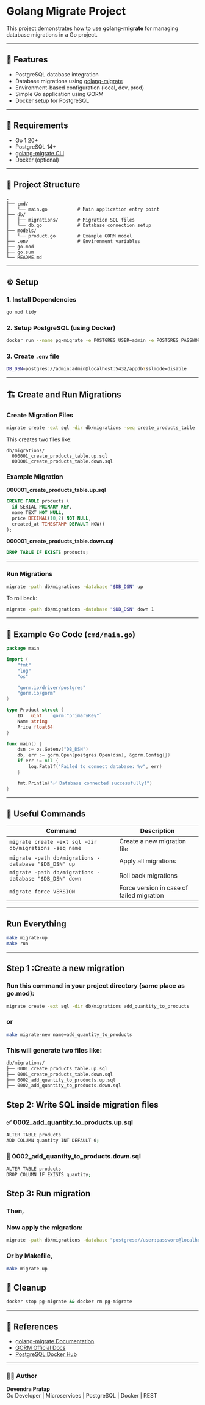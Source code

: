 # Golang Migrate Project

This project demonstrates how to use **golang-migrate** for managing database migrations in a Go project.

---

## 🚀 Features
- PostgreSQL database integration
- Database migrations using [golang-migrate](https://github.com/golang-migrate/migrate)
- Environment-based configuration (local, dev, prod)
- Simple Go application using GORM
- Docker setup for PostgreSQL

---

## 🧰 Requirements
- Go 1.20+
- PostgreSQL 14+
- [golang-migrate CLI](https://github.com/golang-migrate/migrate/tree/master/cmd/migrate)
- Docker (optional)

---

## 🧩 Project Structure
```
.
├── cmd/
│   └── main.go           # Main application entry point
├── db/
│   ├── migrations/       # Migration SQL files
│   └── db.go             # Database connection setup
├── models/
│   └── product.go        # Example GORM model
├── .env                  # Environment variables
├── go.mod
├── go.sum
└── README.md
```

---

## ⚙️ Setup

### 1. Install Dependencies
```bash
go mod tidy
```

### 2. Setup PostgreSQL (using Docker)
```bash
docker run --name pg-migrate -e POSTGRES_USER=admin -e POSTGRES_PASSWORD=admin -e POSTGRES_DB=appdb -p 5432:5432 -d postgres:14
```

### 3. Create `.env` file
```bash
DB_DSN=postgres://admin:admin@localhost:5432/appdb?sslmode=disable
```

---

## 🏗 Create and Run Migrations

### Create Migration Files
```bash
migrate create -ext sql -dir db/migrations -seq create_products_table
```

This creates two files like:
```
db/migrations/
  000001_create_products_table.up.sql
  000001_create_products_table.down.sql
```

### Example Migration
**000001_create_products_table.up.sql**
```sql
CREATE TABLE products (
  id SERIAL PRIMARY KEY,
  name TEXT NOT NULL,
  price DECIMAL(10,2) NOT NULL,
  created_at TIMESTAMP DEFAULT NOW()
);
```

**000001_create_products_table.down.sql**
```sql
DROP TABLE IF EXISTS products;
```

---

### Run Migrations
```bash
migrate -path db/migrations -database "$DB_DSN" up
```

To roll back:
```bash
migrate -path db/migrations -database "$DB_DSN" down 1
```

---

## 🧠 Example Go Code (`cmd/main.go`)
```go
package main

import (
	"fmt"
	"log"
	"os"

	"gorm.io/driver/postgres"
	"gorm.io/gorm"
)

type Product struct {
	ID   uint   `gorm:"primaryKey"`
	Name string
	Price float64
}

func main() {
	dsn := os.Getenv("DB_DSN")
	db, err := gorm.Open(postgres.Open(dsn), &gorm.Config{})
	if err != nil {
		log.Fatalf("Failed to connect database: %v", err)
	}

	fmt.Println("✅ Database connected successfully!")
}
```

---

## 🧾 Useful Commands

| Command | Description |
|----------|-------------|
| `migrate create -ext sql -dir db/migrations -seq name` | Create a new migration file |
| `migrate -path db/migrations -database "$DB_DSN" up` | Apply all migrations |
| `migrate -path db/migrations -database "$DB_DSN" down` | Roll back migrations |
| `migrate force VERSION` | Force version in case of failed migration |

---

## Run Everything
```bash
make migrate-up
make run
```

---

## Step 1 :Create a new migration
### Run this command in your project directory (same place as go.mod):
```bash
migrate create -ext sql -dir db/migrations add_quantity_to_products
```
### or

```bash
make migrate-new name=add_quantity_to_products
```
### This will generate two files like:
```bash
db/migrations/
├── 0001_create_products_table.up.sql
├── 0001_create_products_table.down.sql
├── 0002_add_quantity_to_products.up.sql
├── 0002_add_quantity_to_products.down.sql

```

## Step 2: Write SQL inside migration files
### ✅ 0002_add_quantity_to_products.up.sql
```bash
ALTER TABLE products
ADD COLUMN quantity INT DEFAULT 0;
```

### 🔁 0002_add_quantity_to_products.down.sql
```bash
ALTER TABLE products
DROP COLUMN IF EXISTS quantity;
```
## Step 3: Run migration
### Then,
### Now apply the migration:
```bash
migrate -path db/migrations -database "postgres://user:password@localhost:5432/your_db?sslmode=disable" up
```
### Or by Makefile,
```bash
make migrate-up
```


## 🧹 Cleanup
```bash
docker stop pg-migrate && docker rm pg-migrate
```

---

## 📘 References
- [golang-migrate Documentation](https://github.com/golang-migrate/migrate/tree/master/cmd/migrate)
- [GORM Official Docs](https://gorm.io/docs/)
- [PostgreSQL Docker Hub](https://hub.docker.com/_/postgres)

---

### 🧑‍💻 Author
**Devendra Pratap**  
Go Developer | Microservices | PostgreSQL | Docker | REST